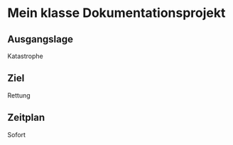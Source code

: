 # Mein klasse Dokumentationsprojekt

## Ausgangslage

Katastrophe

## Ziel

Rettung

## Zeitplan

Sofort
